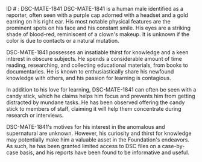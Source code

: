 ID # : DSC-MATE-1841
DSC-MATE-1841 is a human male identified as a reporter, often seen with a purple cap adorned with a headset and a gold earring on his right ear. His most notable physical features are the prominent spots on his face and his constant smile. His eyes are a striking shade of blood-red, reminiscent of a clown's makeup. It is unknown if the color is due to contacts or a natural mutation.

DSC-MATE-1841 possesses an insatiable thirst for knowledge and a keen interest in obscure subjects. He spends a considerable amount of time reading, researching, and collecting educational materials, from books to documentaries. He is known to enthusiastically share his newfound knowledge with others, and his passion for learning is contagious.

In addition to his love for learning, DSC-MATE-1841 can often be seen with a candy stick, which he claims helps him focus and prevents him from getting distracted by mundane tasks. He has been observed offering the candy stick to members of staff, claiming it will help them concentrate during research or interviews.

DSC-MATE-1841's motives for his interest in the anomalous and supernatural are unknown. However, his curiosity and thirst for knowledge may potentially make him a valuable asset in the Foundation's endeavors. As such, he has been granted limited access to DSC files on a case-by-case basis, and his reports have been found to be informative and useful.